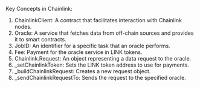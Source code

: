 
Key Concepts in Chainlink:
1) ChainlinkClient: A contract that facilitates interaction with Chainlink nodes.
2) Oracle: A service that fetches data from off-chain sources and provides it to smart contracts.
3) JobID: An identifier for a specific task that an oracle performs.
4) Fee: Payment for the oracle service in LINK tokens.
5) Chainlink.Request: An object representing a data request to the oracle.
6) _setChainlinkToken: Sets the LINK token address to use for payments.
7) _buildChainlinkRequest: Creates a new request object.
8) _sendChainlinkRequestTo: Sends the request to the specified oracle.
